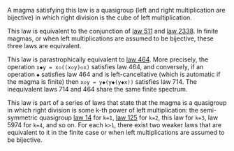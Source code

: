 A magma satisfying this law is a quasigroup (left and right multiplication are bijective) in which right division is the cube of left multiplication.

This law is equivalent to the conjunction of [law 511](https://teorth.github.io/equational_theories/implications/?511) and [law 2338](https://teorth.github.io/equational_theories/implications/?2388).  In finite magmas, or when left multiplications are assumed to be bijective, these three laws are equivalent.

This law is parastrophically equivalent to [law 464](https://teorth.github.io/equational_theories/implications/?464).  More precisely, the operation `x◆y = x◇((x◇y)◇x)` satisfies law 464, and conversely, if an operation `◆` satisfies law 464 and is left-cancellative (which is automatic if the magma is finite) then `x◇y = y◆(y◆(y◆x))` satisfies law 714.  The inequivalent laws 714 and 464 share the same finite spectrum.

This law is part of a series of laws that state that the magma is a quasigroup in which right division is some k-th power of left multiplication: the semi-symmetric quasigroup [law 14](https://teorth.github.io/equational_theories/implications/?14) for `k=1`, [law 125](https://teorth.github.io/equational_theories/implications/?125) for `k=2`, this law for `k=3`, law 5974 for `k=4`, and so on.  For each `k>1`, there exist two weaker laws that are equivalent to it in the finite case or when left multiplications are assumed to be bijective.
